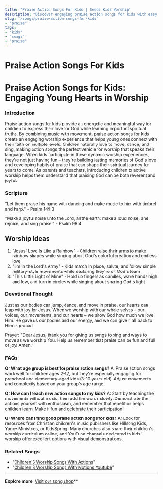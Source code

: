 ```yaml
---
title: "Praise Action Songs For Kids | Seeds Kids Worship"
description: "Discover engaging praise action songs for kids with easy motions and biblical lessons. Perfect for children's worship, Sunday school, and family devotions."
slug: "/songs/praise-action-songs-for-kids"
- "praise"
tags:
- "kids"
- "songs"
- "praise"
---
```


# Praise Action Songs For Kids

# Praise Action Songs for Kids: Engaging Young Hearts in Worship

### Introduction
Praise action songs for kids provide an energetic and meaningful way for children to express their love for God while learning important spiritual truths. By combining music with movement, praise action songs for kids create an engaging worship experience that helps young ones connect with their faith on multiple levels. Children naturally love to move, dance, and sing, making action songs the perfect vehicle for worship that speaks their language. When kids participate in these dynamic worship experiences, they're not just having fun – they're building lasting memories of God's love and developing habits of praise that can shape their spiritual journey for years to come. As parents and teachers, introducing children to active worship helps them understand that praising God can be both reverent and joyful.

### Scripture
"Let them praise his name with dancing and make music to him with timbrel and harp." - Psalm 149:3

"Make a joyful noise unto the Lord, all the earth: make a loud noise, and rejoice, and sing praise." - Psalm 98:4

## Worship Ideas
1. "Jesus' Love Is Like a Rainbow" - Children raise their arms to make rainbow shapes while singing about God's colorful creation and endless love
2. "I'm in the Lord's Army" - Kids march in place, salute, and follow simple military-style movements while declaring they're on God's team
3. "This Little Light of Mine" - Hold up fingers as candles, wave hands high and low, and turn in circles while singing about sharing God's light

### Devotional Thought
Just as our bodies can jump, dance, and move in praise, our hearts can leap with joy for Jesus. When we worship with our whole selves – our voices, our movements, and our hearts – we show God how much we love Him. He gave us our bodies and our energy, and we can give it all back to Him in praise!

Prayer: "Dear Jesus, thank you for giving us songs to sing and ways to move as we worship You. Help us remember that praise can be fun and full of joy! Amen."

### FAQs

**Q: What age group is best for praise action songs?**
A: Praise action songs work well for children ages 2-12, but they're especially engaging for preschool and elementary-aged kids (3-10 years old). Adjust movements and complexity based on your group's age range.

**Q: How can I teach new action songs to my kids?**
A: Start by teaching the movements without music, then add the words slowly. Demonstrate the actions yourself with enthusiasm, and remember that repetition helps children learn. Make it fun and celebrate their participation!

**Q: Where can I find good praise action songs for kids?**
A: Look for resources from Christian children's music publishers like Hillsong Kids, Yancy Ministries, or KidsSpring. Many churches also share their children's worship curriculum online, and YouTube channels dedicated to kids' worship offer excellent options with visual demonstrations.

### Related Songs

- "[Children'S Worship Songs With Actions](/songs/children-s-worship-songs-with-actions/)"
- "[Children'S Worship Songs With Motions Youtube](/songs/children-s-worship-songs-with-motions-youtube/)"

---

**Explore more:** [Visit our song shop](https://seedskidsworship.com/shop)**

<!-- Schema Markup -->
<script type="application/ld+json">
{
  "@context": "https://schema.org",
  "@type": "MusicRecording",
  "name": "Praise Action Songs For Kids",
  "byArtist": {
    "@type": "MusicGroup",
    "name": "Seeds Kids Worship"
  },
  "isFamilyFriendly": true,
  "url": "https://seedskidsworship.com/songs/praise-action-songs-for-kids/"
}
</script>